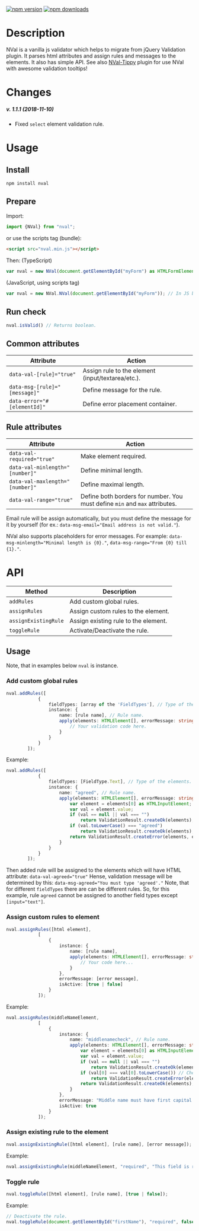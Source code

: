 [![npm version](https://img.shields.io/npm/v/nval.svg?style=flat-square)](https://www.npmjs.com/package/nval)
[![npm downloads](https://img.shields.io/npm/dm/nval.svg?style=flat-square)](https://www.npmjs.com/package/nval)

# Description
NVal is a vanilla js validator which helps to migrate from jQuery Validation plugin. 
It parses html attributes and assign rules and messages to the elements. It also has simple API.
See also [NVal-Tippy](https://github.com/NickMaev/NVal-Tippy) plugin for use NVal with awesome validation tooltips!

# Changes
##### v. 1.1.1 (2018-11-10)
* Fixed `select` element validation rule.

# Usage

## Install
`npm install nval`

## Prepare
Import:
```typescript
import {NVal} from "nval";
```
or use the scripts tag (bundle):
```html
<script src="nval.min.js"></script>
```
Then:
(TypeScript)
```typescript        
var nval = new NVal(document.getElementById("myForm") as HTMLFormElement);
```
(JavaScript, using scripts tag)
```javascript
var nval = new NVal.NVal(document.getElementById("myForm")); // In JS bundle NVal.* required, because of UMD library!
```
## Run check

```typescript
nval.isValid() // Returns boolean.
```

## Common attributes
Attribute | Action
--- | ---
`data-val-[rule]="true"` | Assign rule to the element (input/textarea/etc.).
`data-msg-[rule]="[message]"` | Define message for the rule.
`data-error="#[elementId]"` | Define error placement container.

## Rule attributes
Attribute | Action
--- | ---
`data-val-required="true"` | Make element required.
`data-val-minlength="[number]"` | Define minimal length.
`data-val-maxlength="[number]"` | Define maximal length.
`data-val-range="true"` | Define both borders for number. You must define `min` and `max` attributes.

Email rule will be assign automatically, but you must define the message for it by yourself (for ex.: `data-msg-email="Email address is not valid."`).

NVal also supports placeholders for error messages. For example: `data-msg-minlength="Minimal length is {0}."`, `data-msg-range="From {0} till {1}."`.

# API

Method | Description
--- | ---
`addRules` | Add custom global rules.
`assignRules` | Assign custom rules to the element.
`assignExistingRule` | Assign existing rule to the element.
`toggleRule` | Activate/Deactivate the rule.

## Usage
Note, that in examples below `nval` is instance.

### Add custom global rules
```typescript
nval.addRules([
            {
                fieldTypes: [array of the 'FieldTypes'], // Type of the elements.
                instance: {
                    name: [rule name], // Rule name.
                    apply(elements: HTMLElement[], errorMessage: string): ValidationResult {
                        // Your validation code here.
                    }
                }
            }
        ]);
```
Example:
```typescript
nval.addRules([
            {
                fieldTypes: [FieldType.Text], // Type of the elements.
                instance: {
                    name: "agreed", // Rule name.
                    apply(elements: HTMLElement[], errorMessage: string): ValidationResult {
                        var element = elements[0] as HTMLInputElement;
                        var val = element.value;
                        if (val == null || val === "")
                            return ValidationResult.createOk(elements);
                        if (val.toLowerCase() === "agreed")
                            return ValidationResult.createOk(elements);
                        return ValidationResult.createError(elements, errorMessage);
                    }
                }
            }
        ]);
```

Then added rule will be assigned to the elements which will have HTML attribute:
`data-val-agreed="true"` 
Hense, validation message will be determined by this:
`data-msg-agreed="You must type 'agreed'."`
Note, that for different `fieldTypes` there are can be different rules. So, for this example, rule `agreed` cannot be assigned to another field types except `[input="text"]`.

### Assign custom rules to element
```typescript
nval.assignRules([html element],
            [
                {
                    instance: {
                        name: [rule name],
                        apply(elements: HTMLElement[], errorMessage: string): ValidationResult {
                            // Your code here...
                        }
                    },
                    errorMessage: [error message],
                    isActive: [true | false]
                }
            ]);
```
Example:
```typescript
nval.assignRules(middleNameElement,
            [
                {
                    instance: {
                        name: "middlenamecheck", // Rule name.
                        apply(elements: HTMLElement[], errorMessage: string): ValidationResult {
                            var element = elements[0] as HTMLInputElement;
                            var val = element.value;
                            if (val == null || val === "")
                                return ValidationResult.createOk(elements);
                            if (val[0] === val[0].toLowerCase()) // Check for the first letter that must be capitalized.
                                return ValidationResult.createError(elements, errorMessage);
                            return ValidationResult.createOk(elements);
                        }
                    },
                    errorMessage: "Middle name must have first capital letter.", // Error message.
                    isActive: true
                }
            ]);
```

### Assign existing rule to the element
```typescript
nval.assignExistingRule([html element], [rule name], [error message]);
```
Example:
```typescript
nval.assignExistingRule(middleNameElement, "required", "This field is required.");
```

### Toggle rule
```typescript
nval.toggleRule([html element], [rule name], [true | false]);
```
Example:
```typescript
// Deactivate the rule.
nval.toggleRule(document.getElementById("firstName"), "required", false);
```
